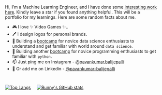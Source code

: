 Hi, I'm a Machine Learning Engineer, and I have done some [interesting work here](https://github.com/pavankumarbalijepalli?tab=repositories). Kindly leave a star if you found anything helpful. This will be a portfolio for my learnings. Here are some random facts about me.

- 🎮 I love ✨ Video Games ✨..
- 🖊️ I design logos for personal brands.
- 🌱 Building a [bootcamp](https://github.com/pavankumarbalijepalli/complete-data-science-bootcamp) for novice data science enthusiasts to understand and get familiar with world around `data science`.
- 🎃 Building another [bootcamp](https://github.com/pavankumarbalijepalli/complete-data-science-bootcamp) for novice programming enthusiasts to get familiar with `python`.
- 📫 Just ping me on Instagram - [@pavankumar.balijepalli](https://www.instagram.com/pavankumar.balijepalli)
- 👔 Or add me on Linkedin - [@pavankumar-balijepalli](https://www.linkedin.com/in/pavan-kumar-balijepalli/)

<br/>

[![Top Langs](https://github-readme-stats.vercel.app/api/top-langs/?username=pavankumarbalijepalli&langs_count=3)](https://github.com/pavankumarbalijepalli?tab=repositories)
&nbsp;&nbsp;&nbsp;&nbsp;[![Bunny's GitHub stats](https://github-readme-stats.vercel.app/api?username=pavankumarbalijepalli&show_icons=true&line_height=27)](https://github.com/pavankumarbalijepalli?tab=achievements)


<br/>

<!---
pavankumarbalijepalli/pavankumarbalijepalli is a ✨ special ✨ repository because its `README.md` (this file) appears on your GitHub profile.
You can click the Preview link to take a look at your changes.
--->

